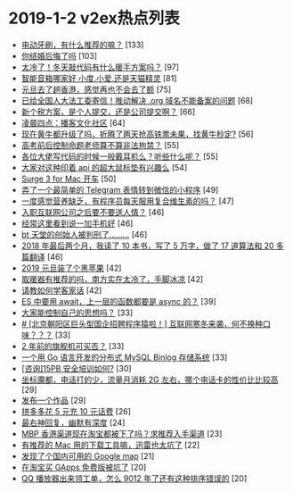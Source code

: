 # 2019-1-2 v2ex热点列表

+ [电动牙刷，有什么推荐的嘛？](https://www.v2ex.com/t/523015#reply133) [133]
+ [你结婚后悔了吗](https://www.v2ex.com/t/523104#reply103) [103]
+ [太冷了！冬天敲代码有什么暖手方案吗？](https://www.v2ex.com/t/523035#reply97) [97]
+ [智能音箱哪家好 小度.小爱.还是天猫精灵](https://www.v2ex.com/t/522980#reply81) [81]
+ [元旦去了趟香港，感觉再也不会去了额](https://www.v2ex.com/t/523083#reply75) [75]
+ [已给全国人大法工委寄信！推动解决 .org 域名不能备案的问题](https://www.v2ex.com/t/523116#reply68) [68]
+ [新个税方案，是个人提交，还是公司提交啊？](https://www.v2ex.com/t/523043#reply66) [66]
+ [凌晨四点：播客文化社区](https://www.v2ex.com/t/523032#reply64) [64]
+ [现在黄牛都升级了吗，折腾了两天抢高铁票未果，找黄牛秒定?](https://www.v2ex.com/t/523060#reply56) [56]
+ [高考前后控制命题老师算不算非法拘禁？](https://www.v2ex.com/t/523105#reply55) [55]
+ [各位大佬写代码的时候一般戴耳机么？听些什么呢？](https://www.v2ex.com/t/523120#reply55) [55]
+ [大家对这种印着 api 的超大鼠标垫有兴趣么](https://www.v2ex.com/t/523058#reply54) [54]
+ [Surge 3 for Mac 开车](https://www.v2ex.com/t/523072#reply50) [50]
+ [弄了一个最简单的 Telegram 表情转到微信的小程序](https://www.v2ex.com/t/523008#reply49) [49]
+ [一度感觉营养缺乏，有程序员每天服用复合维生素的吗？](https://www.v2ex.com/t/523007#reply47) [47]
+ [入职互联网公司之后要不要送人情？](https://www.v2ex.com/t/523125#reply46) [46]
+ [经常这里看到说一加手机好](https://www.v2ex.com/t/523170#reply46) [46]
+ [bt 天堂的创始人被判刑了………](https://www.v2ex.com/t/523175#reply46) [46]
+ [2018 年最后两个月，我读了 10 本书，写了 5 万字，做了 17 道算法和 20 多篇翻译](https://www.v2ex.com/t/522989#reply46) [46]
+ [2019 元旦装了个黑苹果](https://www.v2ex.com/t/523023#reply42) [42]
+ [取暖器有推荐的吗，南方实在太冷了，手脚冰凉](https://www.v2ex.com/t/523037#reply42) [42]
+ [请教如何学客家话](https://www.v2ex.com/t/523000#reply42) [42]
+ [ES 中要用 await，上一层的函数都要是 async 的？](https://www.v2ex.com/t/523102#reply39) [39]
+ [大家能控制自己的思想吗？](https://www.v2ex.com/t/523019#reply33) [33]
+ [# [北京朝阳区巨头型国企招聘程序猿啦！] 互联网寒冬来袭，何不换种口味？？？](https://www.v2ex.com/t/523040#reply33) [33]
+ [2 年前的旗舰机可买否？](https://www.v2ex.com/t/523106#reply33) [33]
+ [一个用 Go 语言开发的分布式 MySQL Binlog 存储系统](https://www.v2ex.com/t/523002#reply33) [33]
+ [[咨询]15PB 安全培训如何?](https://www.v2ex.com/t/523090#reply30) [30]
+ [坐标魔都，电话打的少，流量月消耗 2G 左右，哪个电话卡的性价比比较高](https://www.v2ex.com/t/523012#reply29) [29]
+ [发布一个作品](https://www.v2ex.com/t/523063#reply29) [29]
+ [拼多多花 5 元充 10 元话费](https://www.v2ex.com/t/523221#reply26) [26]
+ [最右神回复，幽默有深度](https://www.v2ex.com/t/522988#reply24) [24]
+ [MBP 香港渠道现在淘宝都被下了吗？求推荐入手渠道](https://www.v2ex.com/t/522983#reply23) [23]
+ [有推荐的 Mac 用的下载工具嘛，迅雷也太坑了](https://www.v2ex.com/t/523070#reply22) [22]
+ [发现了个国内可用的 Google map](https://www.v2ex.com/t/523092#reply21) [21]
+ [在淘宝买 GApps 免费版被坑了](https://www.v2ex.com/t/523109#reply20) [20]
+ [QQ 播放器出来领工单，怎么 9012 年了还有这种排序错误的](https://www.v2ex.com/t/523139#reply20) [20]
